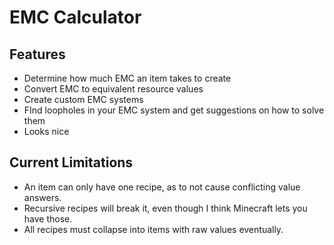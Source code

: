 # EMC Calculator

## Features
* Determine how much EMC an item takes to create
* Convert EMC to equivalent resource values
* Create custom EMC systems
* FInd loopholes in your EMC system and get suggestions on how to solve them
* Looks nice

## Current Limitations
* An item can only have one recipe, as to not cause conflicting value answers.
* Recursive recipes will break it, even though I think Minecraft lets you have those.
* All recipes must collapse into items with raw values eventually.
